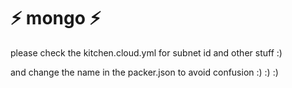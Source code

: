 # :zap: mongo :zap:

please check the kitchen.cloud.yml for subnet id and other stuff :)

and change the name in the packer.json to avoid confusion :) :) :)
